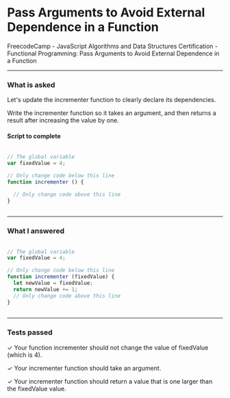# Pass Arguments to Avoid External Dependence in a Function
FreecodeCamp - JavaScript Algorithms and Data Structures Certification - Functional Programming: Pass Arguments to Avoid External Dependence in a Function


---


### What is asked

Let's update the incrementer function to clearly declare its dependencies.

Write the incrementer function so it takes an argument, and then returns a result after increasing the value by one.

#### Script to complete

```javascript  
  
// The global variable
var fixedValue = 4;

// Only change code below this line
function incrementer () {

  // Only change code above this line
}
  

```

---


### What I answered

```javascript  
  
// The global variable
var fixedValue = 4;

// Only change code below this line
function incrementer (fixedValue) {
  let newValue = fixedValue;
  return newValue += 1;
  // Only change code above this line
}
  

```

---


### Tests passed

✓ Your function incrementer should not change the value of fixedValue (which is 4).

✓ Your incrementer function should take an argument.

✓ Your incrementer function should return a value that is one larger than the fixedValue value.